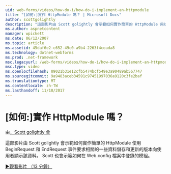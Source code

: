 ```yaml
---
uid: web-forms/videos/how-do-i/how-do-i-implement-an-httpmodule
title: "[如何:]實作 HttpModule 嗎？ | Microsoft Docs"
author: scottgolightly
description: "這部影片由 Scott golightly 會示範如何實作簡單的 HttpModule 用以 BeginRequest 和 EndRequest 事件儲存要求其相關的某些資料..."
ms.author: aspnetcontent
manager: wpickett
ms.date: 06/12/2007
ms.topic: article
ms.assetid: 45daf6e2-c652-49c0-a9b4-2263f4ceada8
ms.technology: dotnet-webforms
ms.prod: .net-framework
msc.legacyurl: /web-forms/videos/how-do-i/how-do-i-implement-an-httpmodule
msc.type: video
ms.openlocfilehash: 09021b31e12cfb5474bcf549e3a90489ab567747
ms.sourcegitcommit: 9a9483aceb34591c97451997036a9120c3fe2baf
ms.translationtype: MT
ms.contentlocale: zh-TW
ms.lasthandoff: 11/10/2017
---
```

<a name="how-do-i-implement-an-httpmodule"></a>[如何:]實作 HttpModule 嗎？
====================
由[，Scott golightly 會](https://github.com/scottgolightly)

這部影片由 Scott golightly 會示範如何實作簡單的 HttpModule 使用 BeginRequest 和 EndRequest 事件要求相關的一些資料儲存和更新的版本向使用者顯示該資料。 Scott 也會示範如何在 Web.config 檔案中登錄的模組。

[&#9654;觀看影片 （13 分鐘）](https://channel9.msdn.com/Blogs/ASP-NET-Site-Videos/how-do-i-implement-an-httpmodule)
